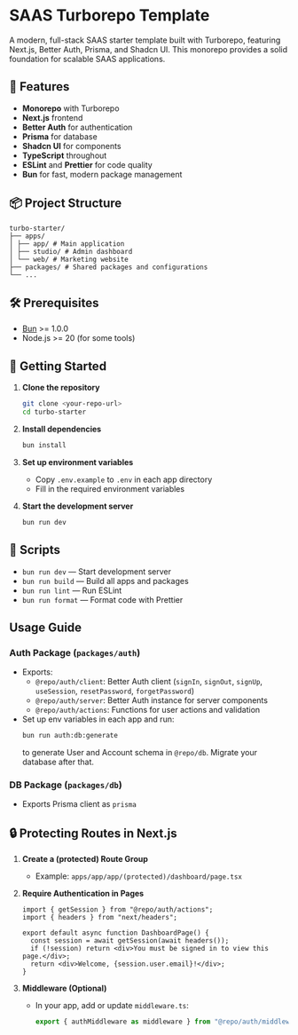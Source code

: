 # SAAS Turborepo Template

A modern, full-stack SAAS starter template built with Turborepo, featuring Next.js, Better Auth, Prisma, and Shadcn UI. This monorepo provides a solid foundation for scalable SAAS applications.

## 🚀 Features

- **Monorepo** with Turborepo
- **Next.js** frontend
- **Better Auth** for authentication
- **Prisma** for database
- **Shadcn UI** for components
- **TypeScript** throughout
- **ESLint** and **Prettier** for code quality
- **Bun** for fast, modern package management

## 📦 Project Structure

```
turbo-starter/
├── apps/
│ ├── app/ # Main application
│ ├── studio/ # Admin dashboard
│ └── web/ # Marketing website
├── packages/ # Shared packages and configurations
└── ...
```


## 🛠️ Prerequisites

- [Bun](https://bun.sh/) >= 1.0.0
- Node.js >= 20 (for some tools)

## 🚀 Getting Started

1. **Clone the repository**
   ```bash
   git clone <your-repo-url>
   cd turbo-starter
   ```

2. **Install dependencies**
   ```bash
   bun install
   ```

3. **Set up environment variables**
   - Copy `.env.example` to `.env` in each app directory
   - Fill in the required environment variables

4. **Start the development server**
   ```bash
   bun run dev
   ```

## 📝 Scripts

- `bun run dev` — Start development server
- `bun run build` — Build all apps and packages
- `bun run lint` — Run ESLint
- `bun run format` — Format code with Prettier

## Usage Guide

### Auth Package (`packages/auth`)
- Exports:
  - `@repo/auth/client`: Better Auth client (`signIn`, `signOut`, `signUp`, `useSession`, `resetPassword`, `forgetPassword`)
  - `@repo/auth/server`: Better Auth instance for server components
  - `@repo/auth/actions`: Functions for user actions and validation
- Set up env variables in each app and run:
  ```bash
  bun run auth:db:generate
  ```
  to generate User and Account schema in `@repo/db`. Migrate your database after that.

### DB Package (`packages/db`)
- Exports Prisma client as `prisma`

## 🔒 Protecting Routes in Next.js

1. **Create a (protected) Route Group**
   - Example: `apps/app/app/(protected)/dashboard/page.tsx`

2. **Require Authentication in Pages**
   ```tsx
   import { getSession } from "@repo/auth/actions";
   import { headers } from "next/headers";

   export default async function DashboardPage() {
     const session = await getSession(await headers());
     if (!session) return <div>You must be signed in to view this page.</div>;
     return <div>Welcome, {session.user.email}!</div>;
   }
   ```

3. **Middleware (Optional)**
   - In your app, add or update `middleware.ts`:
     ```ts
     export { authMiddleware as middleware } from "@repo/auth/middleware";
     ```
